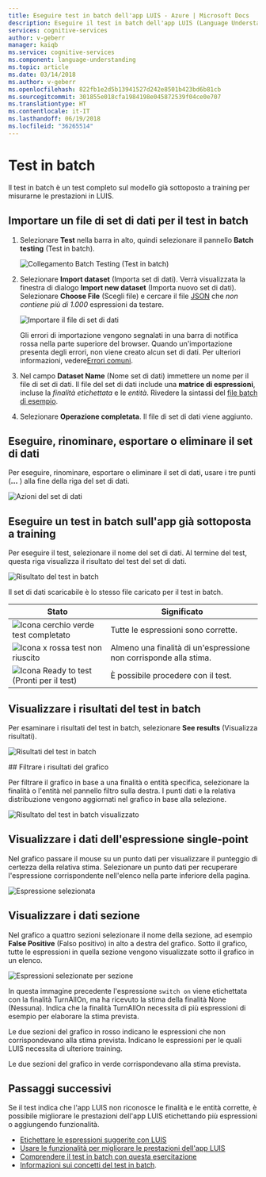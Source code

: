 ```yaml
---
title: Eseguire test in batch dell'app LUIS - Azure | Microsoft Docs
description: Eseguire il test in batch dell'app LUIS (Language Understanding) per trovare le espressioni con finalità ed entità errate.
services: cognitive-services
author: v-geberr
manager: kaiqb
ms.service: cognitive-services
ms.component: language-understanding
ms.topic: article
ms.date: 03/14/2018
ms.author: v-geberr
ms.openlocfilehash: 822fb1e2d5b13941527d242e8501b423bd6b81cb
ms.sourcegitcommit: 301855e018cfa1984198e045872539f04ce0e707
ms.translationtype: HT
ms.contentlocale: it-IT
ms.lasthandoff: 06/19/2018
ms.locfileid: "36265514"
---
```

# <a name="batch-testing"></a>Test in batch
 Il test in batch è un test completo sul modello già sottoposto a training per misurarne le prestazioni in LUIS. 

<a name="batch-testing"></a>
## <a name="import-a-dataset-file-for-batch-testing"></a>Importare un file di set di dati per il test in batch

1. Selezionare **Test** nella barra in alto, quindi selezionare il pannello **Batch testing** (Test in batch).

    ![Collegamento Batch Testing (Test in batch)](./media/luis-how-to-batch-test/batch-testing-link.png)

2. Selezionare **Import dataset** (Importa set di dati). Verrà visualizzata la finestra di dialogo **Import new dataset** (Importa nuovo set di dati). Selezionare **Choose File** (Scegli file) e cercare il file [JSON](luis-concept-batch-test.md#batch-file-format) che *non contiene più di 1.000* espressioni da testare.

    ![Importare il file di set di dati](./media/luis-how-to-batch-test/batchtest-importset.png)

    Gli errori di importazione vengono segnalati in una barra di notifica rossa nella parte superiore del browser. Quando un'importazione presenta degli errori, non viene creato alcun set di dati. Per ulteriori informazioni, vedere[Errori comuni](luis-concept-batch-test.md#common-errors-importing-a-batch).

3. Nel campo **Dataset Name** (Nome set di dati) immettere un nome per il file di set di dati. Il file del set di dati include una **matrice di espressioni**, incluse la *finalità etichettata* e le *entità*. Rivedere la sintassi del [file batch di esempio](luis-concept-batch-test.md#batch-file-format). 

4. Selezionare **Operazione completata**. Il file di set di dati viene aggiunto.

## <a name="run-rename-export-or-delete-dataset"></a>Eseguire, rinominare, esportare o eliminare il set di dati
Per eseguire, rinominare, esportare o eliminare il set di dati, usare i tre punti (**...** ) alla fine della riga del set di dati.

![Azioni del set di dati](./media/luis-how-to-batch-test/batch-testing-options.png)

## <a name="run-a-batch-test-on-your-trained-app"></a>Eseguire un test in batch sull'app già sottoposta a training

Per eseguire il test, selezionare il nome del set di dati. Al termine del test, questa riga visualizza il risultato del test del set di dati.

![Risultato del test in batch](./media/luis-how-to-batch-test/run-test.png)

Il set di dati scaricabile è lo stesso file caricato per il test in batch.

|Stato|Significato|
|--|--|
|![Icona cerchio verde test completato](./media/luis-how-to-batch-test/batch-test-result-green.png)|Tutte le espressioni sono corrette.|
|![Icona x rossa test non riuscito](./media/luis-how-to-batch-test/batch-test-result-red.png)|Almeno una finalità di un'espressione non corrisponde alla stima.|
|![Icona Ready to test (Pronti per il test)](./media/luis-how-to-batch-test/batch-test-result-blue.png)|È possibile procedere con il test.|

<a name="access-batch-test-result-details-in-a-visualized-view"></a>
## <a name="view-batch-test-results"></a>Visualizzare i risultati del test in batch 
Per esaminare i risultati del test in batch, selezionare **See results** (Visualizza risultati).

![Risultati del test in batch](./media/luis-how-to-batch-test/run-test-results.png)

<!--
 Select the **See results** link that appears after you run the test. A scatter graph known as an error matrix displays. The data points represent the utterances in the dataset. 

Green points indicate correct prediction, and red ones indicate incorrect prediction.

The filtering panel on the right side of the screen displays a list of all intents and entities in the app, with a green point for intents/entities that were predicted correctly in all dataset utterances, and a red point for those items with errors. Also, for each intent/entity, you can see the number of correct predictions out of the total utterances.

-->


<a name="filter-chart-results-by-intent-or-entity"></a> ## Filtrare i risultati del grafico

Per filtrare il grafico in base a una finalità o entità specifica, selezionare la finalità o l'entità nel pannello filtro sulla destra. I punti dati e la relativa distribuzione vengono aggiornati nel grafico in base alla selezione. 
 
![Risultato del test in batch visualizzato](./media/luis-how-to-batch-test/filter-by-entity.png) 

<!--
## Investigate false sections
Data points on the **[False Positive][false-positive]** and **[False Negative][false-negative]** sections indicate errors, which should be investigated. If all data points are on the **[True Positive][true-positive]** and **[True Negative][true-negative]** sections, then your application's performance is perfect on this dataset.


The graph indicates [F-measure][f-measure], [recall][recall], and [precision][precision].  
-->
## <a name="view-single-point-utterance-data"></a>Visualizzare i dati dell'espressione single-point
Nel grafico passare il mouse su un punto dati per visualizzare il punteggio di certezza della relativa stima. Selezionare un punto dati per recuperare l'espressione corrispondente nell'elenco nella parte inferiore della pagina. 

![Espressione selezionata](./media/luis-how-to-batch-test/selected-utterance.png)


<a name="relabel-utterances-and-retrain"></a>
<a name="false-test-results"></a>
## <a name="view-section-data"></a>Visualizzare i dati sezione
Nel grafico a quattro sezioni selezionare il nome della sezione, ad esempio **False Positive** (Falso positivo) in alto a destra del grafico. Sotto il grafico, tutte le espressioni in quella sezione vengono visualizzate sotto il grafico in un elenco. 

![Espressioni selezionate per sezione](./media/luis-how-to-batch-test/selected-utterances-by-section.png)

In questa immagine precedente l'espressione `switch on` viene etichettata con la finalità TurnAllOn, ma ha ricevuto la stima della finalità None (Nessuna). Indica che la finalità TurnAllOn necessita di più espressioni di esempio per elaborare la stima prevista. 

Le due sezioni del grafico in rosso indicano le espressioni che non corrispondevano alla stima prevista. Indicano le espressioni per le quali LUIS necessita di ulteriore training. 

Le due sezioni del grafico in verde corrispondevano alla stima prevista.

## <a name="next-steps"></a>Passaggi successivi

Se il test indica che l'app LUIS non riconosce le finalità e le entità corrette, è possibile migliorare le prestazioni dell'app LUIS etichettando più espressioni o aggiungendo funzionalità. 

* [Etichettare le espressioni suggerite con LUIS](Label-Suggested-Utterances.md) 
* [Usare le funzionalità per migliorare le prestazioni dell'app LUIS](luis-how-to-add-features.md) 
* [Comprendere il test in batch con questa esercitazione](luis-tutorial-batch-testing.md)
* [Informazioni sui concetti del test in batch](luis-concept-batch-test.md).

[true-positive]: https://docs.microsoft.com/azure/cognitive-services/luis/luis-glossary#true-positive
[true-negative]: https://docs.microsoft.com/azure/cognitive-services/luis/luis-glossary#true-negative
[false-positive]: https://docs.microsoft.com/azure/cognitive-services/luis/luis-glossary#false-positive
[false-negative]: https://docs.microsoft.com/azure/cognitive-services/luis/luis-glossary#false-negative
[f-measure]: https://docs.microsoft.com/azure/cognitive-services/luis/luis-glossary#f-measure
[recall]: https://docs.microsoft.com/azure/cognitive-services/luis/luis-glossary#recall
[precision]: https://docs.microsoft.com/azure/cognitive-services/luis/luis-glossary#precision

